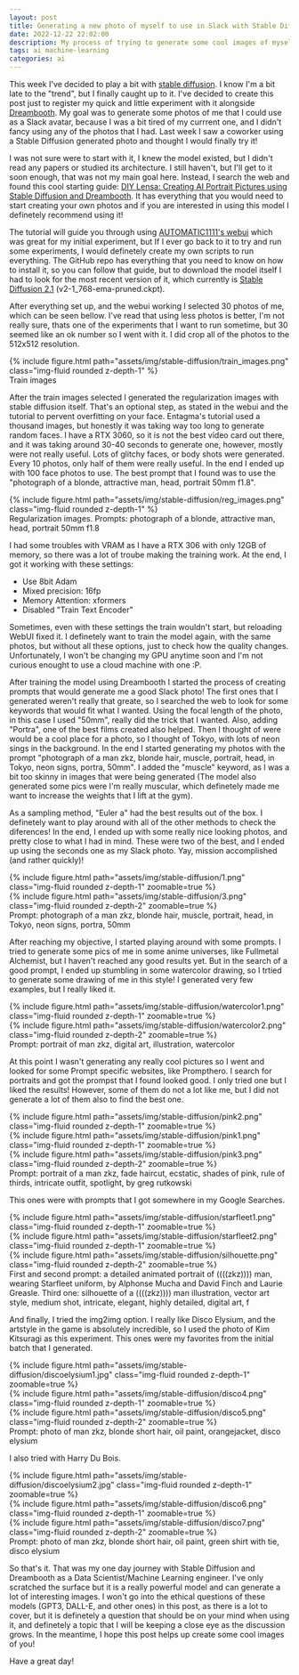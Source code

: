 ```yaml
---
layout: post
title: Generating a new photo of myself to use in Slack with Stable Diffusion and Dreambooth
date: 2022-12-22 22:02:00
description: My process of trying to generate some cool images of myself with Stable Diffusion and Dreambooth to replace my old one in Slack
tags: ai machine-learning
categories: ai
---
```

This week I've decided to play a bit with [stable diffusion](https://huggingface.co/spaces/stabilityai/stable-diffusion). I know I'm a bit late to the "trend", but I finally caught up to it. I've decided to create this post just to register my quick and little experiment with it alongside [Dreambooth](https://dreambooth.github.io/). My goal was to generate some photos of me that I could use as a Slack avatar, because I was a bit tired of my currrent one, and I didn't fancy using any of the photos that I had. Last week I saw a coworker using a Stable Diffusion generated photo and thought I would finally try it!

I was not sure were to start with it, I knew the model existed, but I didn't read any papers or studied its architecture. I still haven't, but I'll get to it soon enough, that was not my main goal here. Instead, I search the web and found this cool starting guide: [DIY Lensa: Creating AI Portrait Pictures using Stable Diffusion and Dreambooth](https://www.youtube.com/watch?v=XBn3K1L_TAI). It has everything that you would need to start creating your own photos and if you are interested in using this model I definetely recommend using it!

The tutorial will guide you through using [AUTOMATIC1111's webui](https://github.com/AUTOMATIC1111/stable-diffusion-webui) which was great for my initial experiment, but If I ever go back to it to try and run some experiments, I would definetely create my own scripts to run everything. The GitHub repo has everything that you need to know on how to install it, so you can follow that guide, but to download the model itself I had to look for the most recent version of it, which currently is [Stable Diffusion 2.1](https://huggingface.co/stabilityai/stable-diffusion-2-1/tree/main) (v2-1_768-ema-pruned.ckpt).

After everything set up, and the webui working I selected 30 photos of me, which can be seen bellow. I've read that using less photos is better, I'm not really sure, thats one of the experiments that I want to run sometime, but 30 seemed like an ok number so I went with it. I did crop all of the photos to the 512x512 resolution.

<div>
    <div class="row mt-3">
        <div class="col-sm mt-3 mt-md-0">
            {% include figure.html path="assets/img/stable-diffusion/train_images.png" class="img-fluid rounded z-depth-1" %}
        </div>
    </div>
    <div class="caption">
        Train images
    </div>
</div>

After the train images selected I generated the regularization images with stable diffusion itself. That's an optional step, as stated in the webui and the tutorial to pervent overfitting on your face. 
Entagma's tutorial used a thousand images, but honestly it was taking way too long to generate random faces. I have a RTX 3060, so it is not the best video card out there, and it was taking around 30-40 seconds to generate one, however, mostly were not really useful. Lots of glitchy faces, or body shots were generated. Every 10 photos, only half of them were really useful. In the end I ended up with 100 face photos to use. The best prompt that I found was to use the "photograph of a blonde, attractive man, head, portrait 50mm f1.8".

<div>
    <div class="row mt-3">
        <div class="col-sm mt-3 mt-md-0">
            {% include figure.html path="assets/img/stable-diffusion/reg_images.png" class="img-fluid rounded z-depth-1" %}
        </div>
    </div>
    <div class="caption">
        Regularization images. Prompts: photograph of a blonde, attractive man, head, portrait 50mm f1.8
    </div>
</div>

I had some troubles with VRAM as I have a RTX 306 with only 12GB of memory, so there was a lot of troube making the training work. At the end, I got it working with these settings:

* Use 8bit Adam
* Mixed precision: 16fp
* Memory Attention: xformers
* Disabled "Train Text Encoder"

Sometimes, even with these settings the train wouldn't start, but reloading WebUI fixed it. I definetely want to train the model again, with the same photos, but without all these options, just to check how the quality changes. Unfortunately, I won't be changing my GPU anytime soon and I'm not curious enought to use a cloud machine with one :P. 

After training the model using Dreambooth I started the process of creating prompts that would generate me a good Slack photo! The first ones that I generated weren't really that greate, so I searched the web to look for some keywords that would fit what I wanted. Using the focal length of the photo, in this case I used "50mm", really did the trick that I wanted. Also, adding "Portra", one of the best films created also helped. Then I thought of were would be a cool place for a photo, so I thought of Tokyo, with lots of neon sings in the background. In the end I started generating my photos with the prompt "photograph of a man zkz, blonde hair, muscle, portrait, head, in Tokyo, neon signs, portra, 50mm". I added the "muscle" keyword, as I was a bit too skinny in images that were being generated (The model also generated some pics were I'm really muscular, which definetely made me want to increase the weights that I lift at the gym).

As a sampling method, "Euler a" had the best results out of the box. I definetely want to play around with all of the other methods to check the diferences! In the end, I ended up with some really nice looking photos, and pretty close to what I had in mind. These were two of the best, and I ended up using the seconds one as my Slack photo. Yay, mission accomplished (and rather quickly)!

<div>
    <div class="row mt-3">
        <div class="col-sm mt-3 mt-md-0">
            {% include figure.html path="assets/img/stable-diffusion/1.png" class="img-fluid rounded z-depth-1" zoomable=true %}
        </div>
        <div class="col-sm mt-3 mt-md-0">
            {% include figure.html path="assets/img/stable-diffusion/3.png" class="img-fluid rounded z-depth-2" zoomable=true %}
        </div>
    </div>
    <div class="caption">
        Prompt: photograph of a man zkz, blonde hair, muscle, portrait, head, in Tokyo, neon signs, portra, 50mm
    </div>
</div>

After reaching my objective, I started playing around with some prompts. I tried to generate some pics of me in some anime universes, like Fullmetal Alchemist, but I haven't reached any good results yet. But in the search of a good prompt, I ended up stumbling in some watercolor drawing, so I trtied to generate some drawing of me in this style! I generated very few examples, but I really liked it.

<div>
    <div class="row mt-3">
        <div class="col-sm mt-3 mt-md-0">
            {% include figure.html path="assets/img/stable-diffusion/watercolor1.png" class="img-fluid rounded z-depth-1" zoomable=true %}
        </div>
        <div class="col-sm mt-3 mt-md-0">
            {% include figure.html path="assets/img/stable-diffusion/watercolor2.png" class="img-fluid rounded z-depth-2" zoomable=true %}
        </div>
    </div>
    <div class="caption">
        Prompt: portrait of man zkz, digital art, illustration, watercolor
    </div>
</div>

At this point I wasn't generating any really cool pictures so I went and looked for some Prompt specific websites, like Prompthero. I search for portraits and got the prompst that I found looked good. I only tried one but I liked the results! However, some of them do not a lot like me, but I did not generate a lot of them also to find the best one.

<div>
    <div class="row mt-3">
        <div class="col-sm mt-3 mt-md-0">
            {% include figure.html path="assets/img/stable-diffusion/pink2.png" class="img-fluid rounded z-depth-1" zoomable=true %}
        </div>
        <div class="col-sm mt-3 mt-md-0">
            {% include figure.html path="assets/img/stable-diffusion/pink1.png" class="img-fluid rounded z-depth-1" zoomable=true %}
        </div>
        <div class="col-sm mt-3 mt-md-0">
            {% include figure.html path="assets/img/stable-diffusion/pink3.png" class="img-fluid rounded z-depth-2" zoomable=true %}
        </div>
    </div>
    <div class="caption">
        Prompt: portrait of a man zkz, fade haircut, ecstatic, shades of pink,  rule of thirds, intricate outfit, spotlight, by greg rutkowski
    </div>
</div>

This ones were with prompts that I got somewhere in my Google Searches.

<div>
    <div class="row mt-3">
        <div class="col-sm mt-3 mt-md-0">
            {% include figure.html path="assets/img/stable-diffusion/starfleet1.png" class="img-fluid rounded z-depth-1" zoomable=true %}
        </div>
        <div class="col-sm mt-3 mt-md-0">
            {% include figure.html path="assets/img/stable-diffusion/starfleet2.png" class="img-fluid rounded z-depth-1" zoomable=true %}
        </div>
        <div class="col-sm mt-3 mt-md-0">
            {% include figure.html path="assets/img/stable-diffusion/silhouette.png" class="img-fluid rounded z-depth-2" zoomable=true %}
        </div>
    </div>
    <div class="caption">
        First and second prompt: a detailed animated portrait of ((((zkz)))) man, wearing Starfleet uniform, by Alphonse Mucha and David Finch and Laurie Greasle. Third one: silhouette of a ((((zkz)))) man illustration, vector art style, medium shot, intricate, elegant, highly detailed, digital art, f
    </div>
</div>

And finally, I tried the img2img option. I really like Disco Elysium, and the artstyle in the game is absolutely incredible, so I used the photo of Kim Kitsuragi as this experiment. This ones were my favorites from the initial batch that I generated.

<div>
    <div class="row mt-3">
        <div class="col-sm mt-3 mt-md-0">
            {% include figure.html path="assets/img/stable-diffusion/discoelysium1.jpg" class="img-fluid rounded z-depth-1" zoomable=true %}
        </div>
        <div class="col-sm mt-3 mt-md-0">
            {% include figure.html path="assets/img/stable-diffusion/disco4.png" class="img-fluid rounded z-depth-1" zoomable=true %}
        </div>
        <div class="col-sm mt-3 mt-md-0">
            {% include figure.html path="assets/img/stable-diffusion/disco5.png" class="img-fluid rounded z-depth-2" zoomable=true %}
        </div>
    </div>
    <div class="caption">
        Prompt: photo of man zkz, blonde short hair, oil paint, orangejacket, disco elysium
    </div>
</div>

I also tried with Harry Du Bois.

<div>
    <div class="row mt-3">
        <div class="col-sm mt-3 mt-md-0">
            {% include figure.html path="assets/img/stable-diffusion/discoelysium2.jpg" class="img-fluid rounded z-depth-1" zoomable=true %}
        </div>
        <div class="col-sm mt-3 mt-md-0">
            {% include figure.html path="assets/img/stable-diffusion/disco6.png" class="img-fluid rounded z-depth-1" zoomable=true %}
        </div>
        <div class="col-sm mt-3 mt-md-0">
            {% include figure.html path="assets/img/stable-diffusion/disco7.png" class="img-fluid rounded z-depth-2" zoomable=true %}
        </div>
    </div>
    <div class="caption">
        Prompt: photo of man zkz, blonde short hair, oil paint, green shirt with tie, disco elysium
    </div>
</div>


So that's it. That was my one day journey with Stable Diffusion and Dreambooth as a Data Scientist/Machine Learning engineer. I've only scratched the surface but it is a really powerful model and can generate a lot of interesting images. I won't go into the ethical questions of these models (GPT3, DALL-E, and other ones) in this post, as there is a lot to cover, but it is definetely a question that should be on your mind when using it, and definetely a topic that I will be keeping a close eye as the discussion grows. In the meantime, I hope this post helps up create some cool images of you!

Have a great day!
